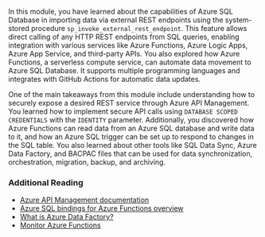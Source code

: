 In this module, you have learned about the capabilities of Azure SQL Database in importing data via external REST endpoints using the system-stored procedure `sp_invoke_external_rest_endpoint`. This feature allows direct calling of any HTTP REST endpoints from SQL queries, enabling integration with various services like Azure Functions, Azure Logic Apps, Azure App Service, and third-party APIs. You also explored how Azure Functions, a serverless compute service, can automate data movement to Azure SQL Database. It supports multiple programming languages and integrates with GitHub Actions for automatic data updates. 

One of the main takeaways from this module include understanding how to securely expose a desired REST service through Azure API Management. You learned how to implement secure API calls using `DATABASE SCOPED CREDENTIALS` with the `IDENTITY` parameter. Additionally, you discovered how Azure Functions can read data from an Azure SQL database and write data to it, and how an Azure SQL trigger can be set up to respond to changes in the SQL table. You also learned about other tools like SQL Data Sync, Azure Data Factory, and BACPAC files that can be used for data synchronization, orchestration, migration, backup, and archiving.

### Additional Reading

- [Azure API Management documentation](/azure/api-management/api-management-key-concepts?azure-portal=true)
- [Azure SQL bindings for Azure Functions overview](/azure/azure-functions/functions-bindings-azure-sql?azure-portal=true)
- [What is Azure Data Factory?](/azure/data-factory/introduction?azure-portal=true)
- [Monitor Azure Functions](/azure/azure-functions/monitor-functions?azure-portal=true)
